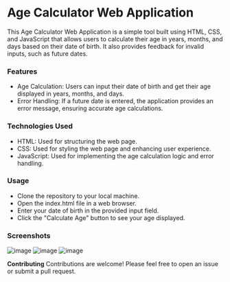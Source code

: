 # Age Calculator Web Application

This Age Calculator Web Application is a simple tool built using HTML, CSS, and JavaScript that allows users to calculate their age in years, months, and days based on their date of birth. It also provides feedback for invalid inputs, such as future dates.

### Features

* Age Calculation: Users can input their date of birth and get their age displayed in years, months, and days.
* Error Handling: If a future date is entered, the application provides an error message, ensuring accurate age calculations.

### **Technologies Used**

* HTML: Used for structuring the web page.
* CSS: Used for styling the web page and enhancing user experience.
* JavaScript: Used for implementing the age calculation logic and error handling.

### **Usage**

* Clone the repository to your local machine.
* Open the index.html file in a web browser.
* Enter your date of birth in the provided input field.
* Click the "Calculate Age" button to see your age displayed.


### **Screenshots**
![image](https://github.com/kavindyajayathilaka/CodeAlpha-AgeCalculator/assets/143060040/061a9379-89ca-407c-b978-735ecf1264ff)
![image](https://github.com/kavindyajayathilaka/CodeAlpha-AgeCalculator/assets/143060040/bb228d35-54ba-4c2f-9517-2a5fb75afb20)
![image](https://github.com/kavindyajayathilaka/CodeAlpha-AgeCalculator/assets/143060040/a3802fd7-37b9-4543-ba36-a6e3f97f8219)



**Contributing**
Contributions are welcome! Please feel free to open an issue or submit a pull request.
